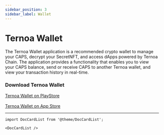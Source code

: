 ```yaml
---
sidebar_position: 3
sidebar_label: Wallet
---
```


# Ternoa Wallet

The Ternoa Wallet application is a recommended crypto wallet to manage your CAPS, decrypt your SecretNFT, and access dApps powered by Ternoa Chain. The application provides a functionality that enables you to view your CAPS balance, send or receive CAPS to another Ternoa wallet, and view your transaction history in real-time.

### Download Ternoa Wallet

<div class="pagination-nav">
    <a class="pagination-nav__link" href="https://play.google.com/store/apps/details?id=com.ternoa.wallet.prod###">
      <div class="pagination-nav__label">Ternoa Wallet on PlayStore</div>
    </a>
</div>
<br/>
<div class="pagination-nav">
    <a class="pagination-nav__link" href="https://apps.apple.com/us/app/ternoa-wallet/id1562180877#?platform=iphone/">
      <div class="pagination-nav__label">Ternoa Wallet on App Store</div>
    </a>
</div>


---

```mdx-code-block
import DocCardList from '@theme/DocCardList';

<DocCardList />
```

